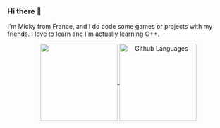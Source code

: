 ### Hi there 👋

I'm Micky from France, and I do code some games or projects with my friends. I love to learn anc I'm actually learning C++.

<p align="center">
  <a href="https://untypequicode.github.io" target="_blank">
    <img height=175 align="center" src="https://github-readme-stats.vercel.app/api?username=PGII33&include_all_commits=true&locale=fr&show_icons=true&theme=merko&count_private=true%22%20alt=%22Github%20Stats" />
  </a>
  
  <a href="https://untypequicode.github.io" target="_blank">
    <img height=175 align="center" src="https://github-readme-stats-one-bice.vercel.app/api/top-langs/?username=PGII33&langs_count=20&locale=fr&theme=merko&hide_border=false&langs_count=10&show_icons=true&layout=compact&count_private=true&role=OWNER,ORGANIZATION_MEMBER,COLLABORATOR" alt="Github Languages" />
  </a>

</p>
